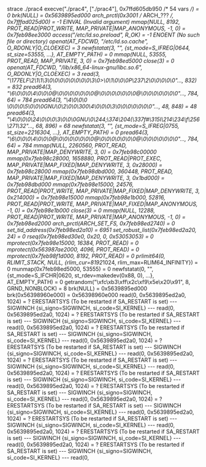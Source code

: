 strace ./prac4
execve("./prac4", ["./prac4"], 0x7ffd605db950 /* 54 vars */) = 0
brk(NULL)                               = 0x5639895ed000
arch_prctl(0x3001 /* ARCH_??? */, 0x7fffad025d00) = -1 EINVAL (Invalid argument)
mmap(NULL, 8192, PROT_READ|PROT_WRITE, MAP_PRIVATE|MAP_ANONYMOUS, -1, 0) = 0x7feb98ee3000
access("/etc/ld.so.preload", R_OK)      = -1 ENOENT (No such file or directory)
openat(AT_FDCWD, "/etc/ld.so.cache", O_RDONLY|O_CLOEXEC) = 3
newfstatat(3, "", {st_mode=S_IFREG|0644, st_size=53555, ...}, AT_EMPTY_PATH) = 0
mmap(NULL, 53555, PROT_READ, MAP_PRIVATE, 3, 0) = 0x7feb98ed5000
close(3)                                = 0
openat(AT_FDCWD, "/lib/x86_64-linux-gnu/libc.so.6", O_RDONLY|O_CLOEXEC) = 3
read(3, "\177ELF\2\1\1\3\0\0\0\0\0\0\0\0\3\0>\0\1\0\0\0P\237\2\0\0\0\0\0"..., 832) = 832
pread64(3, "\6\0\0\0\4\0\0\0@\0\0\0\0\0\0\0@\0\0\0\0\0\0\0@\0\0\0\0\0\0\0"..., 784, 64) = 784
pread64(3, "\4\0\0\0 \0\0\0\5\0\0\0GNU\0\2\0\0\300\4\0\0\0\3\0\0\0\0\0\0\0"..., 48, 848) = 48
pread64(3, "\4\0\0\0\24\0\0\0\3\0\0\0GNU\0\244;\374\204(\337f#\315I\214\234\f\256\271\32"..., 68, 896) = 68
newfstatat(3, "", {st_mode=S_IFREG|0755, st_size=2216304, ...}, AT_EMPTY_PATH) = 0
pread64(3, "\6\0\0\0\4\0\0\0@\0\0\0\0\0\0\0@\0\0\0\0\0\0\0@\0\0\0\0\0\0\0"..., 784, 64) = 784
mmap(NULL, 2260560, PROT_READ, MAP_PRIVATE|MAP_DENYWRITE, 3, 0) = 0x7feb98c00000
mmap(0x7feb98c28000, 1658880, PROT_READ|PROT_EXEC, MAP_PRIVATE|MAP_FIXED|MAP_DENYWRITE, 3, 0x28000) = 0x7feb98c28000
mmap(0x7feb98dbd000, 360448, PROT_READ, MAP_PRIVATE|MAP_FIXED|MAP_DENYWRITE, 3, 0x1bd000) = 0x7feb98dbd000
mmap(0x7feb98e15000, 24576, PROT_READ|PROT_WRITE, MAP_PRIVATE|MAP_FIXED|MAP_DENYWRITE, 3, 0x214000) = 0x7feb98e15000
mmap(0x7feb98e1b000, 52816, PROT_READ|PROT_WRITE, MAP_PRIVATE|MAP_FIXED|MAP_ANONYMOUS, -1, 0) = 0x7feb98e1b000
close(3)                                = 0
mmap(NULL, 12288, PROT_READ|PROT_WRITE, MAP_PRIVATE|MAP_ANONYMOUS, -1, 0) = 0x7feb98ed2000
arch_prctl(ARCH_SET_FS, 0x7feb98ed2740) = 0
set_tid_address(0x7feb98ed2a10)         = 6951
set_robust_list(0x7feb98ed2a20, 24)     = 0
rseq(0x7feb98ed30e0, 0x20, 0, 0x53053053) = 0
mprotect(0x7feb98e15000, 16384, PROT_READ) = 0
mprotect(0x563987ae2000, 4096, PROT_READ) = 0
mprotect(0x7feb98f1d000, 8192, PROT_READ) = 0
prlimit64(0, RLIMIT_STACK, NULL, {rlim_cur=8192*1024, rlim_max=RLIM64_INFINITY}) = 0
munmap(0x7feb98ed5000, 53555)           = 0
newfstatat(0, "", {st_mode=S_IFCHR|0620, st_rdev=makedev(0x88, 0), ...}, AT_EMPTY_PATH) = 0
getrandom("\xfc\xb3\xff\x2c\xf9\x5e\x20\x91", 8, GRND_NONBLOCK) = 8
brk(NULL)                               = 0x5639895ed000
brk(0x56398960e000)                     = 0x56398960e000
read(0, 0x5639895ed2a0, 1024)           = ? ERESTARTSYS (To be restarted if SA_RESTART is set)
--- SIGWINCH {si_signo=SIGWINCH, si_code=SI_KERNEL} ---
read(0, 0x5639895ed2a0, 1024)           = ? ERESTARTSYS (To be restarted if SA_RESTART is set)
--- SIGWINCH {si_signo=SIGWINCH, si_code=SI_KERNEL} ---
read(0, 0x5639895ed2a0, 1024)           = ? ERESTARTSYS (To be restarted if SA_RESTART is set)
--- SIGWINCH {si_signo=SIGWINCH, si_code=SI_KERNEL} ---
read(0, 0x5639895ed2a0, 1024)           = ? ERESTARTSYS (To be restarted if SA_RESTART is set)
--- SIGWINCH {si_signo=SIGWINCH, si_code=SI_KERNEL} ---
read(0, 0x5639895ed2a0, 1024)           = ? ERESTARTSYS (To be restarted if SA_RESTART is set)
--- SIGWINCH {si_signo=SIGWINCH, si_code=SI_KERNEL} ---
read(0, 0x5639895ed2a0, 1024)           = ? ERESTARTSYS (To be restarted if SA_RESTART is set)
--- SIGWINCH {si_signo=SIGWINCH, si_code=SI_KERNEL} ---
read(0, 0x5639895ed2a0, 1024)           = ? ERESTARTSYS (To be restarted if SA_RESTART is set)
--- SIGWINCH {si_signo=SIGWINCH, si_code=SI_KERNEL} ---
read(0, 0x5639895ed2a0, 1024)           = ? ERESTARTSYS (To be restarted if SA_RESTART is set)
--- SIGWINCH {si_signo=SIGWINCH, si_code=SI_KERNEL} ---
read(0, 0x5639895ed2a0, 1024)           = ? ERESTARTSYS (To be restarted if SA_RESTART is set)
--- SIGWINCH {si_signo=SIGWINCH, si_code=SI_KERNEL} ---
read(0, 0x5639895ed2a0, 1024)           = ? ERESTARTSYS (To be restarted if SA_RESTART is set)
--- SIGWINCH {si_signo=SIGWINCH, si_code=SI_KERNEL} ---
read(0, 0x5639895ed2a0, 1024)           = ? ERESTARTSYS (To be restarted if SA_RESTART is set)
--- SIGWINCH {si_signo=SIGWINCH, si_code=SI_KERNEL} ---
read(0, 
